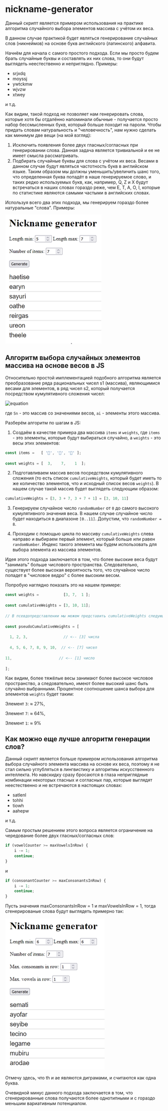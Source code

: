 # nickname-generator
Данный скрипт является примером использования на практике алгоритма случайного выбора элементов массива с учётом их веса. 

В данном случае практикой будет являться генерирование случайных слов (никнеймов) на основе букв английского (латинского) алфавита. 


Начнём для начала с самого простого подхода. Если мы просто будем брать случайные буквы и составлять их них слова, то они будут выглядеть неестественно и неприглядно. 
Примеры: 

- srjxdq
- moyssj
- ywtckmw
- wjvzw
- xtwey 

и т.д. 

Как видим, такой подход не позволяет нам генерировать слова, которые хотя бы отдалённо напоминали обычные - получается просто набор бессмысленных букв, который больше походит на пароли. 
Чтобы придать словам натуральность и "человечность", нам нужно сделать как минимум две вещи (на мой взгляд):

1) Исключить появления более двух гласных/согласных при генерировании слова. Данная задача является тривиальной и ее не имеет смысла рассматривать. 
2) Подбирать случайные буквы для слова с учётом их веса. Весами в данном случае будут являться частотность букв в английском языке. 
Таким образом мы должны уменьшить/увеличить шанс того, что определенная буква попадёт в наше генерируемое слово, и таких редко используемых 
букв, как, например, Q, Z и X будут встречаться в наших словах гораздо реже, чем E, T, A, O, I, которые по статистике являются самыми частыми в английских словах. 

Используя всего два этих подхода, мы генерируем гораздо более натуральные "слова". Примеры:

![screenshot_0.png](https://github.com/bernd32/nickname-generator/blob/main/screenshots/screenshot_0.png?raw=true)

## Алгоритм выбора случайных элементов массива на основе весов в JS
Относительно простой имплементацией подобного алгоритма является преобразование ряда рациональных чисел s1 (массива), являющимися весами для элементов, в ряд чисел s2, который
получается посредством кумулятивного сложения чисел: 

![equation](https://latex.codecogs.com/gif.image?\dpi{110}\bg{white}S_{n}\Rightarrow&space;S_{cumulative}&space;=&space;\sum_{i=1}^{n}a_{i}&plus;(a_{i-1}\vee&space;0))

где `Sn` - это массив со значениями весов, `ai` - элементы этого массива. 

Разберём алгоритм по шагам в JS:
1) Создаём в качестве примера два массива ``items`` и ``weights``, где ``items`` - это элементы, которые будут выбираться случайно, а ``weights`` - это весы этих элементов:

```javascript
const items =   [ '🍌', '🍎', '🥕' ];

const weights = [  3,    7,    1  ];
```
2) Подготавливаем массив весов посредством кумулятивного сложения (то есть список ``cumulativeWeights``, который будет иметь то же количество элементов, что и исходный список весов ``weights``). 
В нашем случае такой массив будет выглядеть следующим образом: 

```javascript
cumulativeWeights = [3, 3 + 7, 3 + 7 + 1] = [3, 10, 11]
```

3) Генерируем случайное число `randomNumber` от `0` до самого высокого кумулятивного значения веса. В нашем случае случайное число будет находиться в диапазоне `[0..11]`. Допустим, что `randomNumber = 8`.

4) Проходим с помощью цикла по массиву `cumulativeWeights` слева направо и выбираем первый элемент, который больше или равен `randomNumber`. 
Индекс такого элемента мы будем использовать для выбора элемента из массива элементов.

Идея этого подхода заключается в том, что более высокие веса будут "занимать" больше числового пространства. Следовательно, существует более высокая вероятность того, что случайное число попадет в "числовое ведро" с более высоким весом.

Попробую наглядно показать это на нашем примере:

```javascript
const weights =           [3, 7,  1 ]; 

const cumulativeWeights = [3, 10, 11]; 

// В псевдопредставлении мы можем представить cumulativeWeights следующим образом: 

const pseudoCumulativeWeights = [ 

  1, 2, 3,                // <-- [3] числа 

  4, 5, 6, 7, 8, 9, 10,  // <-- [7] чисел 

11,                     // <-- [1] число 

]; 
```
Как видим, более тяжёлые весы занимают более высокое числовое пространство, а следовательно, имеют более высокий шанс быть случайно выбранными. Процентное соотношение шанса выбора для элементов `weights` будет таким:

Элемент `3`: ≈ 27%, 

Элемент `7`: ≈ 64%, 

Элемент `1`: ≈ 9%

## Как можно еще лучше алгоритм генерации слов?

Данный скрипт является больше примером использования алгоритма выбора случайного элемента массива на основе их веса, поэтому я не 
стал сильно углубляться в лингвистику и алгоритмы искусственного интеллекта. Но навскидку сразу бросаются в глаза неприглядные комбинации некоторых гласных и согласных пар, которые выглядят неестественно и не встречаются в настоящих словах:
- satlenl
- tohhi
- tiowh
- aahepw

и т.д. 

Самым простым решением этого вопроса является ограничение на чередование более двух гласных/согласных слов:
```javascript
if (vowelCounter >= maxVowelsInRow) {
    i -= 1;
    continue;
}
```
и
```javascript
if (consonantCounter >= maxConsonantsInRow) {
    i -= 1;
    continue;
}
```
Пусть значения maxConsonantsInRow = 1 и maxVowelsInRow = 1, тогда сгенерированые слова будут выглядеть примерно так:

![screenshot_1.png](https://github.com/bernd32/nickname-generator/blob/main/screenshots/screenshot_1.png?raw=true)


Отмечу здесь, что th и ae являются диграмами, и считаются как одна буква. 

Очевидной минус данного подхода заключается в том, что сгенерированные слова получаются более однотипными и с гораздо меньшим вариативным потенциалом. 
